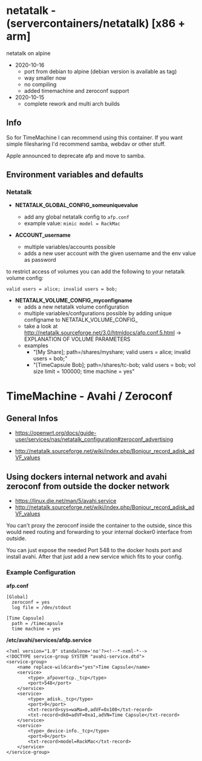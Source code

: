# netatalk - (servercontainers/netatalk) [x86 + arm]

netatalk on alpine

* 2020-10-16
    * port from debian to alpine (debian version is available as tag)
    * way smaller now
    * no compiling
    * added timemachine and zeroconf support
* 2020-10-15
    * complete rework and multi arch builds

## Info

So for TimeMachine I can recommend using this container. If you want simple filesharing I'd recommend samba, webdav or other stuff.

Apple announced to deprecate afp and move to samba.

## Environment variables and defaults

### Netatalk

*  __NETATALK\_GLOBAL\_CONFIG\_someuniquevalue__
    * add any global netatalk config to `afp.conf`
    * example value: `mimic model = RackMac`

* __ACCOUNT\_username__
    * multiple variables/accounts possible
    * adds a new user account with the given username and the env value as password

to restrict access of volumes you can add the following to your netatalk volume config:

    valid users = alice; invalid users = bob;

* __NETATALK\_VOLUME\_CONFIG\_myconfigname__
    * adds a new netatalk volume configuration
    * multiple variables/confgurations possible by adding unique configname to NETATALK_VOLUME_CONFIG_
    * take a look at http://netatalk.sourceforge.net/3.0/htmldocs/afp.conf.5.html -> EXPLANATION OF VOLUME PARAMETERS
    * examples
        * "[My Share]; path=/shares/myshare; valid users = alice; invalid users = bob;"
        * "[TimeCapsule Bob]; path=/shares/tc-bob; valid users = bob; vol size limit = 100000; time machine = yes"

# TimeMachine - Avahi / Zeroconf 

## General Infos

- https://openwrt.org/docs/guide-user/services/nas/netatalk_configuration#zeroconf_advertising

- http://netatalk.sourceforge.net/wiki/index.php/Bonjour_record_adisk_adVF_values

## Using dockers internal network and avahi zeroconf from outside the docker network

* https://linux.die.net/man/5/avahi.service
* http://netatalk.sourceforge.net/wiki/index.php/Bonjour_record_adisk_adVF_values

You can't proxy the zeroconf inside the container to the outside, since this would need routing and forwarding to your internal docker0 interface from outside.

You can just expose the needed Port 548 to the docker hosts port and install avahi.
After that just add a new service which fits to your config.

### Example Configuration

__afp.conf__

    [Global]
      zeroconf = yes
      log file = /dev/stdout

    [Time Capsule]
      path = /timecapsule
      time machine = yes

__/etc/avahi/services/afdp.service__

    <?xml version="1.0" standalone='no'?><!--*-nxml-*-->
    <!DOCTYPE service-group SYSTEM "avahi-service.dtd">
    <service-group>
        <name replace-wildcards="yes">Time Capsule</name>
        <service>
            <type>_afpovertcp._tcp</type>
            <port>548</port>
        </service>
        <service>
            <type>_adisk._tcp</type>
            <port>9</port>
            <txt-record>sys=waMa=0,adVF=0x100</txt-record>
            <txt-record>dk0=adVF=0xa1,adVN=Time Capsule</txt-record>
        </service>
        <service>
            <type>_device-info._tcp</type>
            <port>0</port>
            <txt-record>model=RackMac</txt-record>
        </service>
    </service-group>

